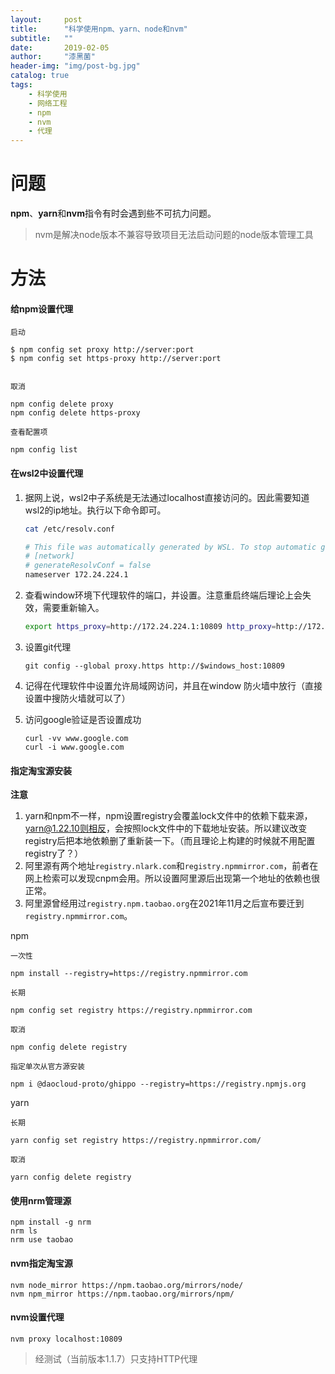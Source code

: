 ```yaml
---
layout:     post
title:      "科学使用npm、yarn、node和nvm"
subtitle:   ""
date:       2019-02-05
author:     "漆黑菌"
header-img: "img/post-bg.jpg"
catalog: true
tags:
    - 科学使用
    - 网络工程
    - npm
    - nvm
    - 代理
---
```


# 问题
**npm**、**yarn**和**nvm**指令有时会遇到些不可抗力问题。
> nvm是解决node版本不兼容导致项目无法启动问题的node版本管理工具

# 方法
#### 给npm设置代理

```
启动

$ npm config set proxy http://server:port
$ npm config set https-proxy http://server:port


取消

npm config delete proxy
npm config delete https-proxy

查看配置项

npm config list
```

#### 在wsl2中设置代理

1. 据网上说，wsl2中子系统是无法通过localhost直接访问的。因此需要知道wsl2的ip地址。执行以下命令即可。
    ```bash
    cat /etc/resolv.conf

    # This file was automatically generated by WSL. To stop automatic generation of this file, add the following entry to /etc/wsl.conf:
    # [network]
    # generateResolvConf = false
    nameserver 172.24.224.1

    ```

2. 查看window环境下代理软件的端口，并设置。注意重启终端后理论上会失效，需要重新输入。
    ```bash
    export https_proxy=http://172.24.224.1:10809 http_proxy=http://172.24.224.1:10809 all_proxy=http://172.24.224.1:10809
    ```

3. 设置git代理
    ```
    git config --global proxy.https http://$windows_host:10809
    ```

4. 记得在代理软件中设置允许局域网访问，并且在window 防火墙中放行（直接设置中搜防火墙就可以了）

5. 访问google验证是否设置成功
   ```
   curl -vv www.google.com
   curl -i www.google.com
   ```

#### 指定淘宝源安装

**注意** 
1. yarn和npm不一样，npm设置registry会覆盖lock文件中的依赖下载来源，yarn@1.22.10则相反，会按照lock文件中的下载地址安装。所以建议改变registry后把本地依赖删了重新装一下。（而且理论上构建的时候就不用配置registry了？）
2. 阿里源有两个地址`registry.nlark.com`和`registry.npmmirror.com`，前者在网上检索可以发现cnpm会用。所以设置阿里源后出现第一个地址的依赖也很正常。
3. 阿里源曾经用过`registry.npm.taobao.org`在2021年11月之后宣布要迁到`registry.npmmirror.com`。

npm

```
一次性

npm install --registry=https://registry.npmmirror.com

长期

npm config set registry https://registry.npmmirror.com

取消

npm config delete registry

指定单次从官方源安装

npm i @daocloud-proto/ghippo --registry=https://registry.npmjs.org
```

yarn
``` 
长期

yarn config set registry https://registry.npmmirror.com/

取消

yarn config delete registry

```

#### 使用nrm管理源
```
npm install -g nrm
nrm ls
nrm use taobao
```

#### nvm指定淘宝源
```
nvm node_mirror https://npm.taobao.org/mirrors/node/
nvm npm_mirror https://npm.taobao.org/mirrors/npm/
```

#### nvm设置代理
```
nvm proxy localhost:10809
```
> 经测试（当前版本1.1.7）只支持HTTP代理